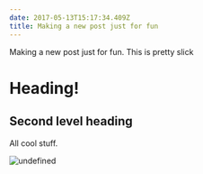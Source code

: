 ```yaml
---
date: 2017-05-13T15:17:34.409Z
title: Making a new post just for fun
---
```

Making a new post just for fun. This is pretty slick

# Heading!
## Second level heading

All cool stuff.

![undefined](/images/MSA.png)

